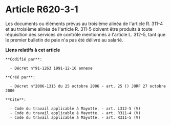 # Article R620-3-1

Les documents ou éléments prévus au troisième alinéa de l'article R. 311-4 et au troisième alinéa de l'article R. 311-5
doivent être produits à toute réquisition des services de contrôle mentionnés à l'article L. 312-5, tant que le premier
bulletin de paie n'a pas été délivré au salarié.

**Liens relatifs à cet article**

	**Codifié par**:

	  - Décret n°91-1263 1991-12-16 annexe

	**Créé par**:

	  - Décret n°2006-1315 du 25 octobre 2006 - art. 25 () JORF 27 octobre 2006

	**Cite**:

	  - Code du travail applicable à Mayotte. - art. L312-5 (V)
	  - Code du travail applicable à Mayotte. - art. R311-4 (V)
	  - Code du travail applicable à Mayotte. - art. R311-5 (V)
